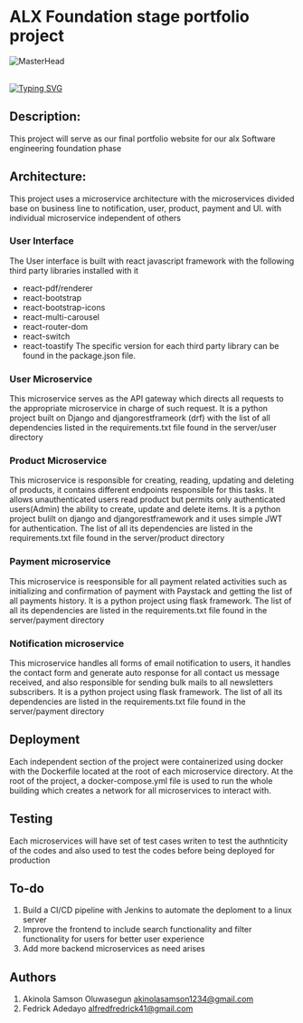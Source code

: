 # ALX Foundation stage portfolio project

![MasterHead](https://www.alxafrica.com/wp-content/uploads/2023/01/7_Do-hard-things-100.jpg)
<br><br>

[![Typing SVG](https://readme-typing-svg.herokuapp.com?font=Merriweather&size=25&duration=4000&pause=1000&color=FF0000&background=00FFE400&center=true&width=1000&lines=ALX+Portfoliio+Website+Project;This+is+the+hard+thing+we+built😊;By+Akinola+Samson+and+Adebayo+Fredrick)](https://git.io/typing-svg)
## Description:

This project will serve as our final portfolio website for our alx Software engineering foundation phase

## Architecture:

This project uses a microservice architecture with the microservices divided base on business line to notification, user, product, payment and UI. with individual microservice independent of others

### User Interface
The User interface is built with react javascript framework with the following third party libraries installed with it
* react-pdf/renderer
* react-bootstrap
* react-bootstrap-icons
* react-multi-carousel
* react-router-dom
* react-switch
* react-toastify
The specific version for each third party library can be found in the package.json file.


### User Microservice
This microservice serves as the API gateway which directs all requests to the appropriate microservice in charge of such request. It is a python project built on Django and djangorestframeork (drf) with the list of all dependencies listed in the requirements.txt file found in the server/user directory

### Product Microservice
This microservice is responsible for creating, reading, updating and deleting of products, it contains different endpoints responsible for this tasks. It allows unauthenticated users read product but permits only authenticated users(Admin) the ability to create, update and delete items. It is a python project bulilt on django and djangorestframework and it uses simple JWT for authentication. The list of all its dependencies are listed in the requirements.txt file found in the server/product directory

### Payment microservice
This microservice is reesponsible for all payment related activities such as initializing and confirmation of payment with Paystack and getting the list of all payments history. It is a python project using flask framework. The list of all its dependencies are listed in the requirements.txt file found in the server/payment directory

### Notification microservice
This microservice handles all forms of email notification to users, it handles the contact form and generate auto response for all contact us message received, and also responsible for sending bulk mails to all newsletters subscribers. It is a python project using flask framework. The list of all its dependencies are listed in the requirements.txt file found in the server/payment directory

## Deployment
Each independent section of the project were containerized using docker with the Dockerfile located at the root of each microservice directory.
At the root of the project, a docker-compose.yml file is used to run the whole building which creates a network for all microservices to interact with.

## Testing
Each microservices will have set of test cases writen to test the authnticity of the codes and also used to test the codes before being deployed for production
## To-do
1. Build a CI/CD pipeline with Jenkins to automate the deploment to a linux server
1. Improve the frontend to include search functionality and filter functionality for users for better user experience
1. Add more backend microservices as need arises
## Authors
1. Akinola Samson Oluwasegun <akinolasamson1234@gmail.com>
1. Fedrick Adedayo <alfredfredrick41@gmail.com>
